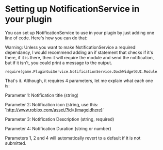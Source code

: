 # Setting up NotificationService in your plugin

You can set up NotificationService to use in your plugin by just adding one line of code. Here's how you can do that:

Warning: Unless you want to make NotificationService a required dependancy, I would recommend adding an if statement that checks if it's there, if it is there, then it will require the module and send the notification, but if it isn't, you could print a message to the output.

```
require(game.PluginGuiService.NotificationService.DockWidgetGUI.Module.MainModule).Send()
```

That's it. Although, it requires 4 parameters, let me explain what each one is:

Parameter 1: Notification title (string)

Parameter 2: Notification icon (string, use this: 'http://www.roblox.com/asset/?id=(imageidhere)'

Parameter 3: Notification Description (string, required)

Parameter 4: Notification Duration (string or number)

Parameters 1, 2 and 4 will automatically revert to a default if it is not submitted.
